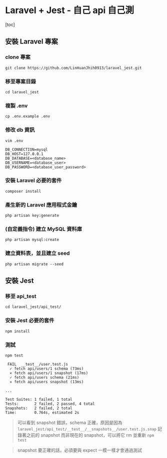 Laravel + Jest - 自己 api 自己測
===

[toc]

## 安裝 Laravel 專案

### clone 專案
`git clone https://github.com/LinHuanJhih0913/laravel_jest.git`

### 移至專案目錄
`cd laravel_jest`

### 複製 .env
`cp .env.example .env`

### 修改 db 資訊
`vim .env`
```
DB_CONNECTION=mysql
DB_HOST=127.0.0.1
DB_DATABASE=<database_name>
DB_USERNAME=<database_user>
DB_PASSWORD=<database_user_password>
```

### 安裝 Laravel 必要的套件
`composer install`

### 產生新的 Laravel 應用程式金鑰
`php artisan key:generate`

### (自定義指令) 建立 MySQL 資料庫
`php artisan mysql:create`

### 建立資料表，並且建立 seed
`php artisan migrate --seed`

## 安裝 Jest

### 移至 api_test
`cd laravel_jest/api_test/`

### 安裝 Jest 必要的套件
`npm install`

### 測試
`npm test`
```
 FAIL  __test__/user.test.js
  ✓ fetch api/users/1 schema (73ms)
  ✕ fetch api/users/1 snapshot (17ms)
  ✓ fetch api/users schema (21ms)
  ✕ fetch api/users snapshot (13ms)

...

Test Suites: 1 failed, 1 total
Tests:       2 failed, 2 passed, 4 total
Snapshots:   2 failed, 2 total
Time:        0.764s, estimated 2s
```
> 可以看到 snapshot 錯誤，schema 正確，原因是因為 `laravel_jest/api_test/__test__/__snapshots__/user.test.js.snap` 記錄著之前的 snapshot 而非現在的 snapshot，可以將它 rm 並重新 `npm test`

> snapshot 要正確的話，必須要與 expect 一模一樣才會通過測試